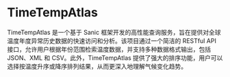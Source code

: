# TimeTempAtlas
TimeTempAtlas 是一个基于 Sanic 框架开发的高性能查询服务，旨在提供对全球温度年度异常历史数据的快速访问和分析。该项目通过一个简洁的 RESTful API 接口，允许用户根据年份范围检索温度数据，并支持多种数据格式输出，包括 JSON、XML 和 CSV。此外，TimeTempAtlas 提供了强大的排序功能，用户可以选择按温度升序或降序排列结果，从而更深入地理解气候变化趋势。
